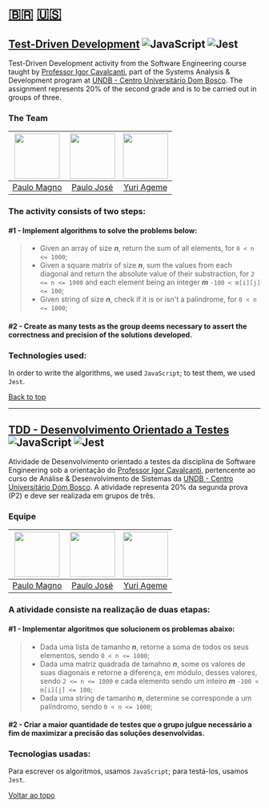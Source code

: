 # [🇧🇷](#ptbr) [🇺🇸](#en) <a name="back"></a>

## [Test-Driven Development](https://github.com/cavalcantigor/eng-software-tdd) ![JavaScript](https://img.shields.io/badge/javascript-%23323330.svg?style=for-the-badge&logo=javascript&logoColor=%23F7DF1E) ![Jest](https://img.shields.io/badge/-jest-%23C21325?style=for-the-badge&logo=jest&logoColor=white) <a name="en"></a>

Test-Driven Development activity from the Software Engineering course taught by [Professor Igor Cavalcanti](https://github.com/cavalcantigor/), part of the Systems Analysis & Development program at [UNDB - Centro Universitário Dom Bosco](https://www.undb.edu.br/?utm_source=direto). The assignment represents 20% of the second grade and is to be carried out in groups of three.

### The Team

| <a target="_blank" href="https://github.com/pgmagno"><img width="90" height="90" src="https://github.com/pgmagno.png"></a> | <a target="_blank" href="https://github.com/paulojoseph"><img width="90" height="90" src="https://github.com/paulojoseph.png"></a> | <a target="_blank" href="https://github.com/yuriageme"><img width="90" height="90" src="https://github.com/yuriageme.png"></a> |
| :-: | :-: | :-: |
| <a target="_blank" href="https://github.com/pgmagno">Paulo Magno</a> | <a target="_blank" href="https://github.com/paulojoseph">Paulo José</a> | <a target="_blank" href="https://github.com/yuriageme">Yuri Ageme</a> |

### The activity consists of two steps:
#### #1 - Implement algorithms to solve the problems below:
>* Given an array of size ***n***, return the sum of all elements, for `0 < n <= 1000`;
>* Given a square matrix of size ***n***, sum the values from each diagonal and return the absolute value of their substraction, for `2 <= n <= 1000` and each element being an integer ***m*** `-100 < m[i][j] <= 100`;
>* Given string of size ***n***, check if it is or isn't a palindrome, for `0 < n <= 1000`;
#### #2 - Create as many tests as the group deems necessary to assert the correctness and precision of the solutions developed. 

### Technologies used:

In order to write the algorithms, we used `JavaScript`; to test them, we used `Jest`.

[Back to top](#back)

---


## [TDD - Desenvolvimento Orientado a Testes](https://github.com/cavalcantigor/eng-software-tdd) ![JavaScript](https://img.shields.io/badge/javascript-%23323330.svg?style=for-the-badge&logo=javascript&logoColor=%23F7DF1E) ![Jest](https://img.shields.io/badge/-jest-%23C21325?style=for-the-badge&logo=jest&logoColor=white) <a name="ptbr"></a>

Atividade de Desenvolvimento orientado a testes da disciplina de Software Engineering sob a orientação do [Professor Igor Cavalcanti](https://github.com/cavalcantigor/), pertencente ao curso de Análise & Desenvolvimento de Sistemas da [UNDB - Centro Universitário Dom Bosco](https://www.undb.edu.br/?utm_source=direto). A atividade representa 20% da segunda prova (P2) e deve ser realizada em grupos de três.

### Equipe

| <a target="_blank" href="https://github.com/pgmagno"><img width="90" height="90" src="https://github.com/pgmagno.png"></a> | <a target="_blank" href="https://github.com/paulojoseph"><img width="90" height="90" src="https://github.com/paulojoseph.png"></a> | <a target="_blank" href="https://github.com/yuriageme"><img width="90" height="90" src="https://github.com/yuriageme.png"></a> |
| :-: | :-: | :-: |
| <a target="_blank" href="https://github.com/pgmagno">Paulo Magno</a> | <a target="_blank" href="https://github.com/paulojoseph">Paulo José</a> | <a target="_blank" href="https://github.com/yuriageme">Yuri Ageme</a> |

### A atividade consiste na realização de duas etapas:
#### #1 - Implementar algoritmos que solucionem os problemas abaixo:
>* Dada uma lista de tamanho ***n***, retorne a soma de todos os seus elementos, sendo `0 < n <= 1000`;
>* Dada uma matriz quadrada de tamahno ***n***, some os valores de suas diagonais e retorne a diferença, em módulo, desses valores, sendo `2 <= n <= 1000` e cada elemento sendo um inteiro ***m*** `-100 < m[i][j] <= 100`;
>* Dada uma string de tamanho ***n***, determine se corresponde a um palíndromo, sendo `0 < n <= 1000`;
#### #2 - Criar a maior quantidade de testes que o grupo julgue necessário a fim de maximizar a precisão das soluções desenvolvidas. 

### Tecnologias usadas:

Para escrever os algoritmos, usamos `JavaScript`; para testá-los, usamos `Jest`.

[Voltar ao topo](#back)
